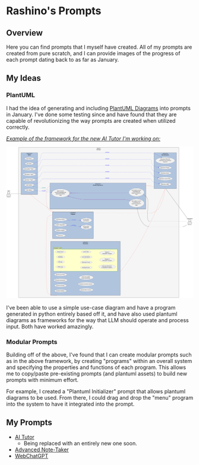 # Rashino's Prompts

## Overview

Here you can find prompts that I myself have created. All of my prompts are 
created from pure scratch, and I can provide images of the progress of each
prompt dating back to as far as January.

## My Ideas

### PlantUML

I had the idea of generating and including [PlantUML
Diagrams](https://plantuml.com/) into prompts in January. I've done some testing
since and have found that they are capable of revolutionizing the way prompts
are created when utilized correctly.

<u>*Example of the framework for the new AI Tutor I'm working on:*</u>

![](assets/ai_tutor_framework.svg)

I've been able to use a simple use-case diagram and have a program generated
in python entirely based off it, and have also used plantuml diagrams as 
frameworks for the way that LLM should operate and process input. Both have
worked amazingly.

### Modular Prompts

Building off of the above, I've found that I can create modular prompts such as
in the above framework, by creating "programs" within an overall system and
specifying the properties and functions of each program. This allows me to
copy/paste pre-existing prompts (and plantuml assets) to build new prompts
with minimum effort.

For example, I created a "Plantuml Initializer" prompt that allows plantuml
diagrams to be used. From there, I could drag and drop the "menu" program into
the system to have it integrated into the prompt.

## My Prompts

- [AI Tutor](prompts/ai_tutor.md)
  - Being replaced with an entirely new one soon.
- [Advanced Note-Taker](prompts/advanced_note_taker.md)
- [WebChatGPT](prompts/webchatgpt.md)